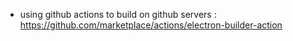 <!-- 
# If in problem:
- Asset problem: electron vite config has a comment on this

# when need to change name of application:
- git commit here to save if something goes wrong
- search current used name in workspace. replace each instance with new name manually

# Todo
- add more plugins like linkplugin, codeblockplugin (see : https://mdxeditor.dev/editor/docs/links)

# Market this product

A minimalistic daily journaling desktop app. 
With helpful templates to get started
- {use my own obsidian templates with variations}
- Ai integration :
    - what:
        - the ai should be optional and should be off by default. People will be scared if I tell them their notes are not totally private. 
    - how:  
        - comment on people's day and give suggestions for improvements
        - ask them whether they did the thing they were talking about few notes ago.
        - ask them how there relationship with person x is going these days. x is someone they mentioned in their journal
    - The way to set this up: 
        - ask people to get their api key from gemini, chatgpt, etc.
        - have them input that key. then use that key to have ai working
        - have an easy tutorial in app with images on how to do it. infact write a blog about getting openAI keys and link to it??? 
 -->

 - using github actions to build on github servers : https://github.com/marketplace/actions/electron-builder-action
 